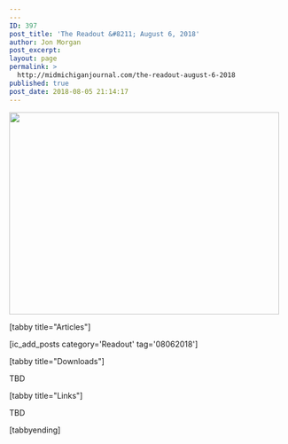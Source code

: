 ```yaml
---
---
ID: 397
post_title: 'The Readout &#8211; August 6, 2018'
author: Jon Morgan
post_excerpt:
layout: page
permalink: >
  http://midmichiganjournal.com/the-readout-august-6-2018
published: true
post_date: 2018-08-05 21:14:17
---
```

<a href="http://midmichiganjournal.com/shepherd-to-mount-pleasant-trail-opened-with-ribbon-cutting-ceremony/100_6309" rel="attachment wp-att-327"><img class="alignnone size-medium wp-image-327" src="http://midmichiganjournal.com/wp-content/uploads/2018/08/100_6309-487x365.jpg" alt="" width="487" height="365" /></a>

[tabby title="Articles"]

[ic_add_posts category='Readout' tag='08062018']

[tabby title="Downloads"]

TBD

[tabby title="Links"]

TBD

[tabbyending]